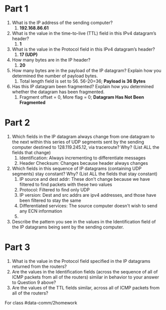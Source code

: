 # Part 1
1. What is the IP address of the sending computer?
	1. **192.168.86.61**
2. What is the value in the time-to-live (TTL) field in this IPv4 datagram’s header?
	1. **1**
3. What is the value in the Protocol field in this IPv4 datagram’s header?
	1. **17 (UDP)**
4. How many bytes are in the IP header?
	1. **20**
5. How many bytes are in the payload of the IP datagram? Explain how you determined the number of payload bytes.
	1. Total length field is set to 56. 56-20=36; **Payload is 36 Bytes**
6. Has this IP datagram been fragmented? Explain how you determined whether the datagram has been fragmented.
	1. Fragment offset = 0, More flag = 0; **Datagram Has Not Been Fragmented**

# Part 2
1. Which fields in the IP datagram always change from one datagram to the next within this series of UDP segments sent by the sending computer destined to 128.119.245.12, via traceroute? Why? (List ALL the fields that change)
	1. Identification: Always incrementing to differentiate messages
	2. Header Checksum: Changes because header always changes
2. Which fields in this sequence of IP datagrams (containing UDP segments) stay constant? Why? (List ALL the fields that stay constant)
	1. IP source and dest addr: These don't change because we have filtered to find packets with these two values
	2. Protocol: Filtered to find only UDP
	3. IP version: Dest and src addrs are ipv4 addresses, and those have been filtered to stay the same
	4. Differentiated services: The source computer doesn't wish to send any ECN information
	5. 
3. Describe the pattern you see in the values in the Identification field of the IP datagrams being sent by the sending computer.

# Part 3
1. What is the value in the Protocol field specified in the IP datagrams returned from the routers?
2. Are the values in the Identification fields (across the sequence of all of ICMP packets from all of the routers) similar in behavior to your answer to Question 9 above?
3. Are the values of the TTL fields similar, across all of ICMP packets from all of the routers?


For class #data-comm/2homework